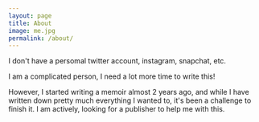 ```yaml
---
layout: page
title: About
image: me.jpg
permalink: /about/
---
```


I don't have a persomal twitter account, instagram, snapchat, etc.

I am a complicated person, I need a lot more time to write this!

However, I started writing a memoir almost 2 years ago, and while I have written down pretty much everything I wanted to, it's been a challenge to finish it. I am actively, looking for a publisher to help me with this. 